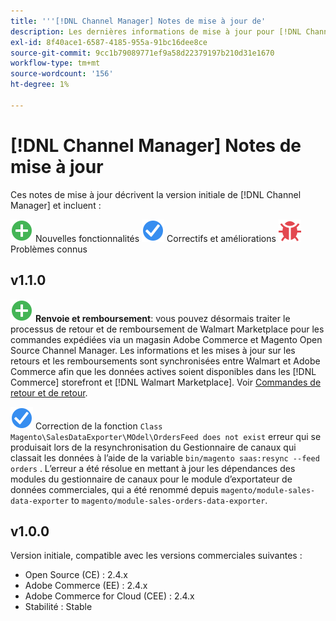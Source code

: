 ```yaml
---
title: '''[!DNL Channel Manager] Notes de mise à jour de'
description: Les dernières informations de mise à jour pour [!DNL Channel Manager] d’Adobe Commerce.
exl-id: 8f40ace1-6587-4185-955a-91bc16dee8ce
source-git-commit: 9cc1b79089771ef9a58d22379197b210d31e1670
workflow-type: tm+mt
source-wordcount: '156'
ht-degree: 1%

---
```


# [!DNL Channel Manager] Notes de mise à jour

Ces notes de mise à jour décrivent la version initiale de [!DNL Channel Manager] et incluent :

![Nouveau](../assets/new.svg) Nouvelles fonctionnalités
![Correction d’un problème](../assets/fix.svg) Correctifs et améliorations
![Problème connu](../assets/bug.svg) Problèmes connus


## v1.1.0

![Nouveau](../assets/new.svg)<!--CHAN-5204--> **Renvoie et remboursement**: vous pouvez désormais traiter le processus de retour et de remboursement de Walmart Marketplace pour les commandes expédiées via un magasin Adobe Commerce et Magento Open Source Channel Manager. Les informations et les mises à jour sur les retours et les remboursements sont synchronisées entre Walmart et Adobe Commerce afin que les données actives soient disponibles dans les [!DNL Commerce] storefront et [!DNL Walmart Marketplace]. Voir [Commandes de retour et de retour](return-refund-orders.md).

![Fixe](../assets/fix.svg)<!--CHAN-5661--> Correction de la fonction `Class Magento\SalesDataExporter\MOdel\OrdersFeed does not exist` erreur qui se produisait lors de la resynchronisation du Gestionnaire de canaux qui classait les données à l’aide de la variable `bin/magento saas:resync --feed orders` . L’erreur a été résolue en mettant à jour les dépendances des modules du gestionnaire de canaux pour le module d’exportateur de données commerciales, qui a été renommé depuis `magento/module-sales-data-exporter` to `magento/module-sales-orders-data-exporter`.

## v1.0.0

Version initiale, compatible avec les versions commerciales suivantes :

* Open Source (CE) : 2.4.x
* Adobe Commerce (EE) : 2.4.x
* Adobe Commerce for Cloud (CEE) : 2.4.x
* Stabilité : Stable
